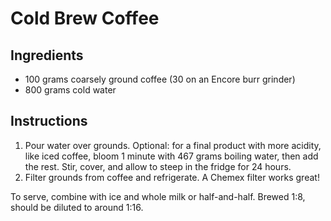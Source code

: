 # Cold Brew Coffee

## Ingredients

- 100 grams coarsely ground coffee (30 on an Encore burr grinder)
- 800 grams cold water

## Instructions

1. Pour water over grounds. Optional: for a final product with more acidity, like iced coffee, bloom 1 minute with 467 grams boiling water, then add the rest. Stir, cover, and allow to steep in the fridge for 24 hours.
2. Filter grounds from coffee and refrigerate. A Chemex filter works great!

To serve, combine with ice and whole milk or half-and-half. Brewed 1:8, should be diluted to around 1:16.
